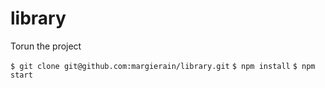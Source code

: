 # library
 Torun the project 
 
 `$ git clone git@github.com:margierain/library.git`
 `$ npm install`
 `$ npm start`
